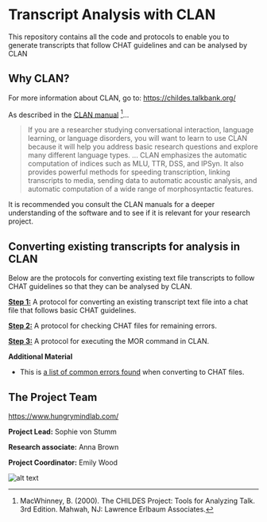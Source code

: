 # Transcript Analysis with CLAN
This repository contains all the code and protocols to enable you to generate transcripts that follow CHAT guidelines and can be analysed by CLAN 

## Why CLAN? 
For more information about CLAN, go to: https://childes.talkbank.org/

As described in the [CLAN manual](https://doi.org/10.21415/T5G10R) [^1]... 

> If you are a researcher studying conversational interaction, language learning, or language disorders, you will want to learn to use CLAN because it will help you address basic research questions and explore many different language types. ... CLAN emphasizes the automatic computation of indices such as MLU, TTR, DSS, and IPSyn.  It also provides powerful methods for speeding transcription, linking transcripts to media, sending data to automatic acoustic analysis, and automatic computation of a wide range of morphosyntactic features.

[^1]: MacWhinney, B. (2000).  The CHILDES Project: Tools for Analyzing Talk. 3rd Edition.  Mahwah, NJ: Lawrence Erlbaum Associates.

It is recommended you consult the CLAN manuals for a deeper understanding of the software and to see if it is relevant for your research project. 

## Converting existing transcripts for analysis in CLAN ##

Below are the protocols for converting existing text file transcripts to follow CHAT guidelines so that they can be analysed by CLAN.


**[Step 1:](https://github.com/annabrown2/TranscriptAnalysis_WithCLAN/blob/main/STEP1.md)** A protocol for converting an existing transcript text file into a chat file that follows basic CHAT guidelines.  

**[Step 2:](https://github.com/annabrown2/TranscriptAnalysis_WithCLAN/blob/main/STEP2.md)** A protocol for checking CHAT files for remaining errors. 

**[Step 3:](https://github.com/annabrown2/TranscriptAnalysis_WithCLAN/blob/main/STEP3.md)** A protocol for executing the MOR command in CLAN.

**Additional Material**
+ This is [a list of common errors found](https://github.com/annabrown2/TranscriptAnalysis_WithCLAN/blob/main/Common_CLAN_Errors.md) when converting to CHAT files. 

## The Project Team 

https://www.hungrymindlab.com/

**Project Lead:** Sophie von Stumm

**Research associate:** Anna Brown

**Project Coordinator:** Emily Wood

![alt text](https://github.com/annabrown2/TranscriptAnalysis_WithCLAN/blob/e852354094318e51abc38e17aad57f26ca56ee4c/HML%20logo%20fill.png)

